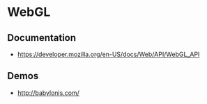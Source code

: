 # WebGL

Documentation
-------------

-   <https://developer.mozilla.org/en-US/docs/Web/API/WebGL_API>

Demos
-----

-   <http://babylonjs.com/>